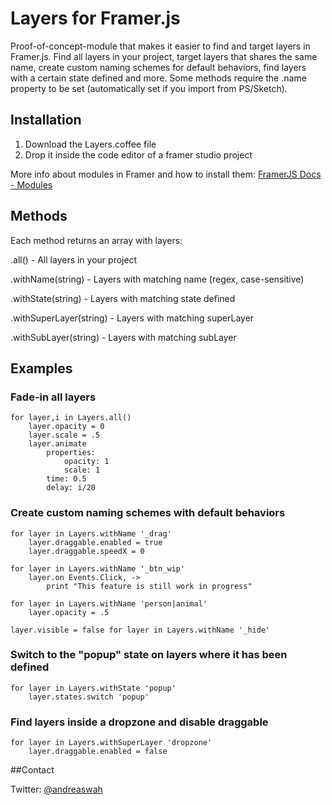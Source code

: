 # Layers for Framer.js

Proof-of-concept-module that makes it easier to find and target layers in Framer.js. Find all layers in your project, target layers that shares the same name, create custom naming schemes for default behaviors, find layers with a certain state defined and more.
Some methods require the .name property to be set (automatically set if you import from PS/Sketch).

## Installation

1. Download the Layers.coffee file
2. Drop it inside the code editor of a framer studio project


More info about modules in Framer and how to install them: [FramerJS Docs - Modules](http://framerjs.com/docs/#modules)


## Methods

Each method returns an array with layers:

.all() - All layers in your project

.withName(string) - Layers with matching name (regex, case-sensitive)

.withState(string) - Layers with matching state defined

.withSuperLayer(string) - Layers with matching superLayer

.withSubLayer(string) - Layers with matching subLayer


## Examples

### Fade-in all layers 
	for layer,i in Layers.all()
		layer.opacity = 0
		layer.scale = .5
		layer.animate
			properties:
				opacity: 1
				scale: 1
			time: 0.5
			delay: i/20
		
### Create custom naming schemes with default behaviors
	for layer in Layers.withName '_drag'
		layer.draggable.enabled = true 
		layer.draggable.speedX = 0

	for layer in Layers.withName '_btn_wip'
		layer.on Events.Click, -> 
			print "This feature is still work in progress"

	for layer in Layers.withName 'person|animal'
		layer.opacity = .5
		
	layer.visible = false for layer in Layers.withName '_hide'

### Switch to the "popup" state on layers where it has been defined
	for layer in Layers.withState 'popup'
		layer.states.switch 'popup'

### Find layers inside a dropzone and disable draggable
	for layer in Layers.withSuperLayer 'dropzone'
		layer.draggable.enabled = false


##Contact

Twitter: [@andreaswah](http://twitter.com/andreaswah)
